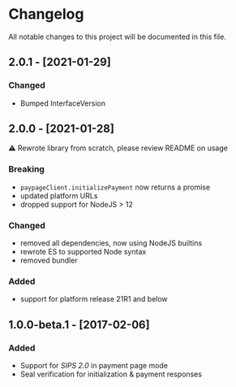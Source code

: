 # Changelog
All notable changes to this project will be documented in this file.

## 2.0.1 - [2021-01-29]
### Changed
- Bumped InterfaceVersion

## 2.0.0 - [2021-01-28]
:warning: Rewrote library from scratch, please review README on usage

### Breaking
- `paypageClient.initializePayment` now returns a promise
- updated platform URLs
- dropped support for NodeJS > 12

### Changed
- removed all dependencies, now using NodeJS builtins
- rewrote ES to supported Node syntax
- removed bundler

### Added
- support for platform release 21R1 and below

## 1.0.0-beta.1 - [2017-02-06]

### Added
- Support for _SIPS 2.0_ in payment page mode
- Seal verification for initialization & payment responses
